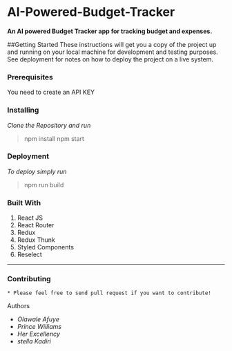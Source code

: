 # AI-Powered-Budget-Tracker

**An AI powered Budget Tracker app for tracking budget and expenses.**

##Getting Started
These instructions will get you a copy of the project up and running on your local machine for development and testing purposes. See deployment for notes on how to deploy the project on a live system.

### Prerequisites

You need to create an API KEY

### Installing

_Clone the Repository and run_

> npm install
> npm start

### Deployment

_To deploy simply run_

> npm run build

### Built With

1. React JS
2. React Router
3. Redux
4. Redux Thunk
5. Styled Components
6. Reselect

---

### Contributing

`* Please feel free to send pull request if you want to contribute!`

Authors

- _Olawale Afuye_
- _Prince Wiiliams_
- _Her Excellency_
- _stella Kadiri_

